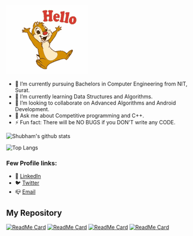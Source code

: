 ![Hello](https://github.com/shubham4756/shubham4756/blob/main/hello.gif)

- 🔭 I’m currently pursuing Bachelors in Computer Engineering from NIT, Surat.
- 🌱 I’m currently learning Data Structures and Algorithms.
- 👯 I’m looking to collaborate on Advanced Algorithms and Android Development. 
- 💬 Ask me about Competitive programming and C++.
- ⚡ Fun fact: There will be NO BUGS if you DON'T write any CODE.


![Shubham's github stats](https://github-readme-stats.vercel.app/api?username=shubham4756&count_private=true&show_icons=true&theme=cobalt)

![Top Langs](https://github-readme-stats.vercel.app/api/top-langs/?username=shubham4756&layout=compact&theme=cobalt&langs_count=6&hide=Ruby)


### Few Profile links:

- 📜 [LinkedIn](https://www.linkedin.com/in/shubham-shekhaliya-831363191/)
- 🐦 [Twitter](https://twitter.com/_shubham_19_?lang=en)
- 📪 [Email](mailto:shubhamshekhaliya191@gmail.com)

## My Repository

[![ReadMe Card](https://github-readme-stats.vercel.app/api/pin/?username=shubham4756&repo=Code&theme=cobalt)](https://github.com/shubham4756/Code)
[![ReadMe Card](https://github-readme-stats.vercel.app/api/pin/?username=shubham4756&repo=MyCart&theme=cobalt)](https://github.com/shubham4756/MyCart)
[![ReadMe Card](https://github-readme-stats.vercel.app/api/pin/?username=shubham4756&repo=Social-Media-Users-Database-Managment-System&theme=cobalt)](https://github.com/shubham4756/Social-Media-Users-Database-Managment-System)
[![ReadMe Card](https://github-readme-stats.vercel.app/api/pin/?username=shubham4756&repo=FYB&theme=cobalt)](https://github.com/shubham4756/FYB)

